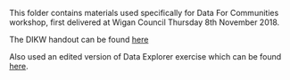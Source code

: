 This folder contains materials used specifically for Data For Communities workshop, first delivered at Wigan Council Thursday 8th November 2018.

The DIKW handout can be found [here](https://github.com/OpenDataManchester/training-and-resources/blob/master/dikw/ODM%20360%20Data%20expedition%20DIKW.pdf)

Also used an edited version of Data Explorer exercise which can be found [here](https://github.com/OpenDataManchester/training-and-resources/tree/master/data-explorer). 
